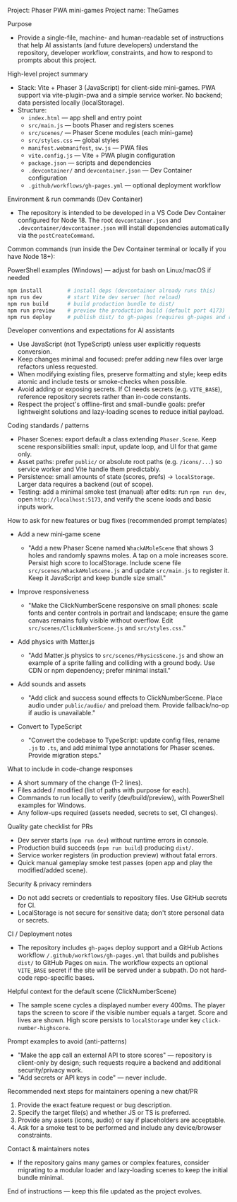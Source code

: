 Project: Phaser PWA mini-games
Project name: TheGames

Purpose
- Provide a single-file, machine- and human-readable set of instructions that help AI assistants (and future developers) understand the repository, developer workflow, constraints, and how to respond to prompts about this project.

High-level project summary
- Stack: Vite + Phaser 3 (JavaScript) for client-side mini-games. PWA support via vite-plugin-pwa and a simple service worker. No backend; data persisted locally (localStorage).
- Structure:
  - `index.html` — app shell and entry point
  - `src/main.js` — boots Phaser and registers scenes
  - `src/scenes/` — Phaser Scene modules (each mini-game)
  - `src/styles.css` — global styles
  - `manifest.webmanifest`, `sw.js` — PWA files
  - `vite.config.js` — Vite + PWA plugin configuration
  - `package.json` — scripts and dependencies
  - `.devcontainer/` and `devcontainer.json` — Dev Container configuration
  - `.github/workflows/gh-pages.yml` — optional deployment workflow

Environment & run commands (Dev Container)
- The repository is intended to be developed in a VS Code Dev Container configured for Node 18. The root `devcontainer.json` and `.devcontainer/devcontainer.json` will install dependencies automatically via the `postCreateCommand`.

Common commands (run inside the Dev Container terminal or locally if you have Node 18+):

PowerShell examples (Windows) — adjust for bash on Linux/macOS if needed

```powershell
npm install        # install deps (devcontainer already runs this)
npm run dev        # start Vite dev server (hot reload)
npm run build      # build production bundle to dist/
npm run preview    # preview the production build (default port 4173)
npm run deploy     # publish dist/ to gh-pages (requires gh-pages and repo config)
```

Developer conventions and expectations for AI assistants
- Use JavaScript (not TypeScript) unless user explicitly requests conversion.
- Keep changes minimal and focused: prefer adding new files over large refactors unless requested.
- When modifying existing files, preserve formatting and style; keep edits atomic and include tests or smoke-checks when possible.
- Avoid adding or exposing secrets. If CI needs secrets (e.g. `VITE_BASE`), reference repository secrets rather than in-code constants.
- Respect the project's offline-first and small-bundle goals: prefer lightweight solutions and lazy-loading scenes to reduce initial payload.

Coding standards / patterns
- Phaser Scenes: export default a class extending `Phaser.Scene`. Keep scene responsibilities small: input, update loop, and UI for that game only.
- Asset paths: prefer `public/` or absolute root paths (e.g. `/icons/...`) so service worker and Vite handle them predictably.
- Persistence: small amounts of state (scores, prefs) -> `localStorage`. Larger data requires a backend (out of scope).
- Testing: add a minimal smoke test (manual) after edits: run `npm run dev`, open `http://localhost:5173`, and verify the scene loads and basic inputs work.

How to ask for new features or bug fixes (recommended prompt templates)
- Add a new mini‑game scene
  - "Add a new Phaser Scene named `WhackAMoleScene` that shows 3 holes and randomly spawns moles. A tap on a mole increases score. Persist high score to localStorage. Include scene file `src/scenes/WhackAMoleScene.js` and update `src/main.js` to register it. Keep it JavaScript and keep bundle size small."

- Improve responsiveness
  - "Make the ClickNumberScene responsive on small phones: scale fonts and center controls in portrait and landscape; ensure the game canvas remains fully visible without overflow. Edit `src/scenes/ClickNumberScene.js` and `src/styles.css`."

- Add physics with Matter.js
  - "Add Matter.js physics to `src/scenes/PhysicsScene.js` and show an example of a sprite falling and colliding with a ground body. Use CDN or npm dependency; prefer minimal install."

- Add sounds and assets
  - "Add click and success sound effects to ClickNumberScene. Place audio under `public/audio/` and preload them. Provide fallback/no-op if audio is unavailable."

- Convert to TypeScript
  - "Convert the codebase to TypeScript: update config files, rename `.js` to `.ts`, and add minimal type annotations for Phaser scenes. Provide migration steps."

What to include in code-change responses
- A short summary of the change (1–2 lines).
- Files added / modified (list of paths with purpose for each).
- Commands to run locally to verify (dev/build/preview), with PowerShell examples for Windows.
- Any follow-ups required (assets needed, secrets to set, CI changes).

Quality gate checklist for PRs
- Dev server starts (`npm run dev`) without runtime errors in console.
- Production build succeeds (`npm run build`) producing `dist/`.
- Service worker registers (in production preview) without fatal errors.
- Quick manual gameplay smoke test passes (open app and play the modified/added scene).

Security & privacy reminders
- Do not add secrets or credentials to repository files. Use GitHub secrets for CI.
- LocalStorage is not secure for sensitive data; don't store personal data or secrets.

CI / Deployment notes
- The repository includes `gh-pages` deploy support and a GitHub Actions workflow `/.github/workflows/gh-pages.yml` that builds and publishes `dist/` to GitHub Pages on `main`. The workflow expects an optional `VITE_BASE` secret if the site will be served under a subpath. Do not hard-code repo-specific bases.

Helpful context for the default scene (ClickNumberScene)
- The sample scene cycles a displayed number every 400ms. The player taps the screen to score if the visible number equals a target. Score and lives are shown. High score persists to `localStorage` under key `click-number-highscore`.

Prompt examples to avoid (anti-patterns)
- "Make the app call an external API to store scores" — repository is client-only by design; such requests require a backend and additional security/privacy work.
- "Add secrets or API keys in code" — never include.

Recommended next steps for maintainers opening a new chat/PR
1. Provide the exact feature request or bug description.
2. Specify the target file(s) and whether JS or TS is preferred.
3. Provide any assets (icons, audio) or say if placeholders are acceptable.
4. Ask for a smoke test to be performed and include any device/browser constraints.

Contact & maintainers notes
- If the repository gains many games or complex features, consider migrating to a modular loader and lazy-loading scenes to keep the initial bundle minimal.

End of instructions — keep this file updated as the project evolves.
